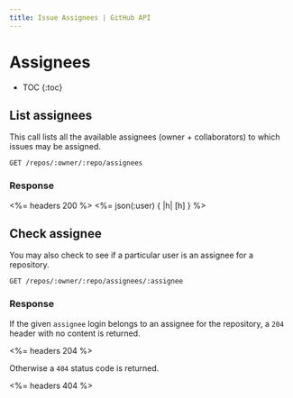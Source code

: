 ```yaml
---
title: Issue Assignees | GitHub API
---
```


# Assignees

* TOC
{:toc}

## List assignees

This call lists all the available assignees (owner + collaborators) to which
issues may be assigned.

    GET /repos/:owner/:repo/assignees

### Response

<%= headers 200 %>
<%= json(:user) { |h| [h] } %>

## Check assignee

You may also check to see if a particular user is an assignee for a repository.

    GET /repos/:owner/:repo/assignees/:assignee

### Response

If the given `assignee` login belongs to an assignee for the repository, a
`204` header with no content is returned.

<%= headers 204 %>

Otherwise a `404` status code is returned.

<%= headers 404 %>
